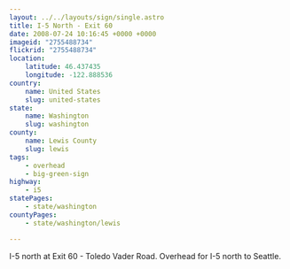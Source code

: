 ```yaml
---
layout: ../../layouts/sign/single.astro
title: I-5 North - Exit 60
date: 2008-07-24 10:16:45 +0000 +0000
imageid: "2755488734"
flickrid: "2755488734"
location:
    latitude: 46.437435
    longitude: -122.888536
country:
    name: United States
    slug: united-states
state:
    name: Washington
    slug: washington
county:
    name: Lewis County
    slug: lewis
tags:
    - overhead
    - big-green-sign
highway:
    - i5
statePages:
    - state/washington
countyPages:
    - state/washington/lewis

---
```

I-5 north at Exit 60 - Toledo Vader Road.  Overhead for I-5 north to Seattle.